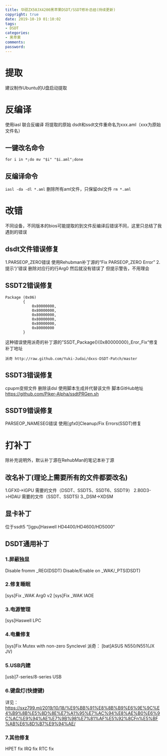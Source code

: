 ```yaml
---
title: 华硕ZX50JX4200黑苹果DSDT/SSDT修补总结(持续更新)
copyright: true
date: 2019-10-19 01:10:02
tags:
- DSDT
categories:
- 黑苹果
comments:
password:
---
```


# 提取
建议制作Ubuntu的U盘启动提取
# 反编译
使用iasl 联合反编译
将提取的原始 dsdt和ssdt文件重命名为xxx.aml（xxx为原始文件名）
## 一键改名命令
`for i in *;do mv "$i" "$i.aml";done`
## 反编译命令
`iasl -da -dl *.aml`
删除所有aml文件，只保留dsl文件
`rm *.aml`
# 改错
不同设备，不同版本的bios可能提取的到文件反编译后错误不同，这里只总结了我遇到的错误
## dsdt文件错误修复
1.PARSEOP_ZERO错误 使用Rehubman补丁源的“Fix PARSEOP_ZERO Error”
2.提示‘}'错误 删除对应行的行Arg0
然后就没有错误了 但提示警告，不用理会
## SSDT2错误修复
```
Package (0x06)
        {
            0x80000000, 
            0x80000000, 
            0x80000000, 
            0x80000000, 
            0x80000000, 
            0x80000000
        }
```
这种错误使用派奇的补丁源的”SSDT_Package(){0x80000000}_Eror_Fix“修复
补丁地址
```
派奇 http://raw.github.com/Yuki-Judai/dxxs-DSDT-Patch/master
```
## SSDT3错误修复
cpupm变频文件 删除该dsl 使用脚本生成并代替该文件
脚本GitHub地址
https://github.com/Piker-Alpha/ssdtPRGen.sh
## SSDT9错误修复
PARSEOP_NAMESEG错误 使用[gfx0]Cleanup/Fix Errors(SSDT)修复
# 打补丁
除补充说明外，默认补丁源在RehubMan的笔记本补丁源
## 改名补丁(理论上需要所有的文件都要改名)
1.GFX0->IGPU 需要的文件（DSDT、SSDT5、SSDT6、SSDT9）
2.B0D3->HDAU 需要的文件（SSDT、SSDT5)
3._DSM->XDSM 
## 显卡补丁
位于ssdt5 
“[igpu]Haswell HD4400/HD4600/HD5000“
## DSDT通用补丁
### 1.屏蔽独显
Disable fromm _REG(DSDT)
Disable/Enable on _WAK/_PTS(DSDT)
### 2.修复睡眠
[sys]Fix _WAK Arg0 v2
[sys]Fix _WAK IAOE
### 3.电源管理
[sys]Haswell LPC
### 4.电量修复
[sys]Fix Mutex with non-zero Synclevel
派奇：
[bat]ASUS N550/N551(JX JV)
### 5.USB内建
[usb]7-series/8-series USB
### 6.键盘灯(快捷键)
详见：https://sxz799.ml/2019/10/18/%E9%BB%91%E8%8B%B9%E6%9E%9C%E4%B9%8B%E5%8D%8E%E7%A1%95%E7%AC%94%E8%AE%B0%E6%9C%AC%E9%94%AE%E7%9B%98%E7%81%AF%E5%92%8CFn%E5%BF%AB%E6%8D%B7%E9%94%AE/
### 7.其他修复
HPET fix
IRQ fix
RTC fix